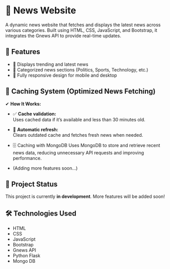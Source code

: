 # 📰 News Website  

A dynamic news website that fetches and displays the latest news across various categories. Built using HTML, CSS, JavaScript, and Bootstrap, it integrates the Gnews API to provide real-time updates. 

## 📌 Features  
- 📰 Displays trending and latest news  
- 📂 Categorized news sections (Politics, Sports, Technology, etc.)  
- 📱 Fully responsive design for mobile and desktop
 
## 🔹 Caching System (Optimized News Fetching)
✔ **How It Works:**

- ✅ **Cache validation:**  
  Uses cached data if it’s available and less than 30 minutes old.  

- 🔄 **Automatic refresh:**  
  Clears outdated cache and fetches fresh news when needed.  

- 🗄️ Caching with MongoDB
Uses MongoDB to store and retrieve recent news data, reducing unnecessary API requests and improving performance.


 
 
 

     
 


- (Adding more features soon...)  

## 🚀 Project Status  
This project is currently **in development**. More features will be added soon!  

 
## 🛠️ Technologies Used
- HTML
- CSS
- JavaScript
- Bootstrap
- Gnews API
- Python Flask
- Mongo DB
